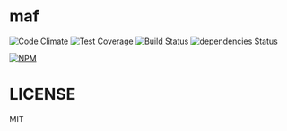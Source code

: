 # maf

[![Code Climate](https://codeclimate.com/github/alekzonder/maf/badges/gpa.svg)](https://codeclimate.com/github/alekzonder/maf)
[![Test Coverage](https://codeclimate.com/github/alekzonder/maf/badges/coverage.svg)](https://codeclimate.com/github/alekzonder/maf/coverage)
[![Build Status](https://travis-ci.org/alekzonder/maf.svg?branch=master)](https://travis-ci.org/alekzonder/maf)
[![dependencies Status](https://david-dm.org/alekzonder/maf/status.svg)](https://david-dm.org/alekzonder/maf)

[![NPM](https://nodei.co/npm/maf.png?downloads=true&downloadRank=true&stars=true)](https://nodei.co/npm/maf/)


# LICENSE

MIT
